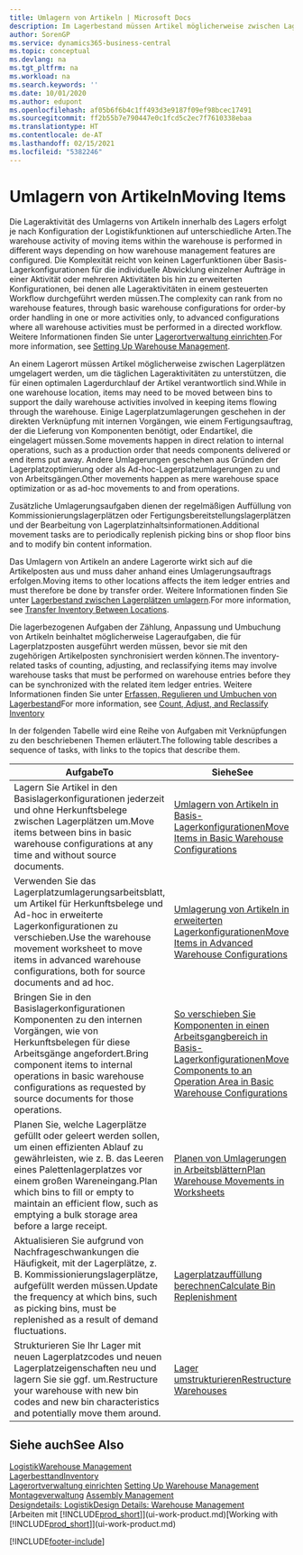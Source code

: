 ```yaml
---
title: Umlagern von Artikeln | Microsoft Docs
description: Im Lagerbestand müssen Artikel möglicherweise zwischen Lagerplätzen umgelagert werden, um die täglichen Lageraktivitäten zu unterstützen, die für einen optimalen Lagerdurchlauf der Artikel verantwortlich sind. Einige Lagerplatzumlagerungen geschehen in der direkten Verknüpfung mit internen Vorgängen, wie einem Fertigungsauftrag, der die Lieferung von Komponenten benötigt, oder Endartikel, die eingelagert müssen. Andere Umlagerungen geschehen aus Gründen der Lagerplatzoptimierung oder als Ad-hoc-Lagerplatzumlagerungen zu und von Arbeitsgängen.
author: SorenGP
ms.service: dynamics365-business-central
ms.topic: conceptual
ms.devlang: na
ms.tgt_pltfrm: na
ms.workload: na
ms.search.keywords: ''
ms.date: 10/01/2020
ms.author: edupont
ms.openlocfilehash: af05b6f6b4c1ff493d3e9187f09ef98bcec17491
ms.sourcegitcommit: ff2b55b7e790447e0c1fcd5c2ec7f7610338ebaa
ms.translationtype: HT
ms.contentlocale: de-AT
ms.lasthandoff: 02/15/2021
ms.locfileid: "5382246"
---
```

# <a name="moving-items"></a><span data-ttu-id="7da71-105">Umlagern von Artikeln</span><span class="sxs-lookup"><span data-stu-id="7da71-105">Moving Items</span></span>
<span data-ttu-id="7da71-106">Die Lageraktivität des Umlagerns von Artikeln innerhalb des Lagers erfolgt je nach Konfiguration der Logistikfunktionen auf unterschiedliche Arten.</span><span class="sxs-lookup"><span data-stu-id="7da71-106">The warehouse activity of moving items within the warehouse is performed in different ways depending on how warehouse management features are configured.</span></span> <span data-ttu-id="7da71-107">Die Komplexität reicht von keinen Lagerfunktionen über Basis-Lagerkonfigurationen für die individuelle Abwicklung einzelner Aufträge in einer Aktivität oder mehreren Aktivitäten bis hin zu erweiterten Konfigurationen, bei denen alle Lageraktivitäten in einem gesteuerten Workflow durchgeführt werden müssen.</span><span class="sxs-lookup"><span data-stu-id="7da71-107">The complexity can rank from no warehouse features, through basic warehouse configurations for order-by order handling in one or more activities only, to advanced configurations where all warehouse activities must be performed in a directed workflow.</span></span> <span data-ttu-id="7da71-108">Weitere Informationen finden Sie unter [Lagerortverwaltung einrichten](warehouse-setup-warehouse.md).</span><span class="sxs-lookup"><span data-stu-id="7da71-108">For more information, see [Setting Up Warehouse Management](warehouse-setup-warehouse.md).</span></span>

<span data-ttu-id="7da71-109">An einem Lagerort müssen Artikel möglicherweise zwischen Lagerplätzen umgelagert werden, um die täglichen Lageraktivitäten zu unterstützen, die für einen optimalen Lagerdurchlauf der Artikel verantwortlich sind.</span><span class="sxs-lookup"><span data-stu-id="7da71-109">While in one warehouse location, items may need to be moved between bins to support the daily warehouse activities involved in keeping items flowing through the warehouse.</span></span> <span data-ttu-id="7da71-110">Einige Lagerplatzumlagerungen geschehen in der direkten Verknüpfung mit internen Vorgängen, wie einem Fertigungsauftrag, der die Lieferung von Komponenten benötigt, oder Endartikel, die eingelagert müssen.</span><span class="sxs-lookup"><span data-stu-id="7da71-110">Some movements happen in direct relation to internal operations, such as a production order that needs components delivered or end items put away.</span></span> <span data-ttu-id="7da71-111">Andere Umlagerungen geschehen aus Gründen der Lagerplatzoptimierung oder als Ad-hoc-Lagerplatzumlagerungen zu und von Arbeitsgängen.</span><span class="sxs-lookup"><span data-stu-id="7da71-111">Other movements happen as mere warehouse space optimization or as ad-hoc movements to and from operations.</span></span>

<span data-ttu-id="7da71-112">Zusätzliche Umlagerungsaufgaben dienen der regelmäßigen Auffüllung von Kommissionierungslagerplätzen oder Fertigungsbereitstellungslagerplätzen und der Bearbeitung von Lagerplatzinhaltsinformationen.</span><span class="sxs-lookup"><span data-stu-id="7da71-112">Additional movement tasks are to periodically replenish picking bins or shop floor bins and to modify bin content information.</span></span>

<span data-ttu-id="7da71-113">Das Umlagern von Artikeln an andere Lagerorte wirkt sich auf die Artikelposten aus und muss daher anhand eines Umlagerungsauftrags erfolgen.</span><span class="sxs-lookup"><span data-stu-id="7da71-113">Moving items to other locations affects the item ledger entries and must therefore be done by transfer order.</span></span> <span data-ttu-id="7da71-114">Weitere Informationen finden Sie unter [Lagerbestand zwischen Lagerplätzen umlagern](inventory-how-transfer-between-locations.md).</span><span class="sxs-lookup"><span data-stu-id="7da71-114">For more information, see [Transfer Inventory Between Locations](inventory-how-transfer-between-locations.md).</span></span>  

<span data-ttu-id="7da71-115">Die lagerbezogenen Aufgaben der Zählung, Anpassung und Umbuchung von Artikeln beinhaltet möglicherweise Lageraufgaben, die für Lagerplatzposten ausgeführt werden müssen, bevor sie mit den zugehörigen Artikelposten synchronisiert werden können.</span><span class="sxs-lookup"><span data-stu-id="7da71-115">The inventory-related tasks of counting, adjusting, and reclassifying items may involve warehouse tasks that must be performed on warehouse entries before they can be synchronized with the related item ledger entries.</span></span> <span data-ttu-id="7da71-116">Weitere Informationen finden Sie unter [Erfassen, Regulieren und Umbuchen von Lagerbestand](inventory-how-count-adjust-reclassify.md)</span><span class="sxs-lookup"><span data-stu-id="7da71-116">For more information, see [Count, Adjust, and Reclassify Inventory](inventory-how-count-adjust-reclassify.md)</span></span>  

 <span data-ttu-id="7da71-117">In der folgenden Tabelle wird eine Reihe von Aufgaben mit Verknüpfungen zu den beschriebenen Themen erläutert.</span><span class="sxs-lookup"><span data-stu-id="7da71-117">The following table describes a sequence of tasks, with links to the topics that describe them.</span></span>   

|<span data-ttu-id="7da71-118">**Aufgabe**</span><span class="sxs-lookup"><span data-stu-id="7da71-118">**To**</span></span>|<span data-ttu-id="7da71-119">**Siehe**</span><span class="sxs-lookup"><span data-stu-id="7da71-119">**See**</span></span>|  
|------------|-------------|  
|<span data-ttu-id="7da71-120">Lagern Sie Artikel in den Basislagerkonfigurationen jederzeit und ohne Herkunftsbelege zwischen Lagerplätzen um.</span><span class="sxs-lookup"><span data-stu-id="7da71-120">Move items between bins in basic warehouse configurations at any time and without source documents.</span></span>|[<span data-ttu-id="7da71-121">Umlagern von Artikeln in Basis-Lagerkonfigurationen</span><span class="sxs-lookup"><span data-stu-id="7da71-121">Move Items in Basic Warehouse Configurations</span></span>](warehouse-how-to-move-items-ad-hoc-in-basic-warehousing.md)|
|<span data-ttu-id="7da71-122">Verwenden Sie das Lagerplatzumlagerungsarbeitsblatt, um Artikel für Herkunftsbelege und Ad-hoc in erweiterte Lagerkonfigurationen zu verschieben.</span><span class="sxs-lookup"><span data-stu-id="7da71-122">Use the warehouse movement worksheet to move items in advanced warehouse configurations, both for source documents and ad hoc.</span></span>|[<span data-ttu-id="7da71-123">Umlagerung von Artikeln in erweiterten Lagerkonfigurationen</span><span class="sxs-lookup"><span data-stu-id="7da71-123">Move Items in Advanced Warehouse Configurations</span></span>](warehouse-how-to-move-items-in-advanced-warehousing.md)|  
|<span data-ttu-id="7da71-124">Bringen Sie in den Basislagerkonfigurationen Komponenten zu den internen Vorgängen, wie von Herkunftsbelegen für diese Arbeitsgänge angefordert.</span><span class="sxs-lookup"><span data-stu-id="7da71-124">Bring component items to internal operations in basic warehouse configurations as requested by source documents for those operations.</span></span>|[<span data-ttu-id="7da71-125">So verschieben Sie Komponenten in einen Arbeitsgangbereich in Basis-Lagerkonfigurationen</span><span class="sxs-lookup"><span data-stu-id="7da71-125">Move Components to an Operation Area in Basic Warehouse Configurations</span></span>](warehouse-how-to-move-components-to-an-operation-area-in-basic-warehousing.md)|
|<span data-ttu-id="7da71-126">Planen Sie, welche Lagerplätze gefüllt oder geleert werden sollen, um einen effizienten Ablauf zu gewährleisten, wie z. B. das Leeren eines Palettenlagerplatzes vor einem großen Wareneingang.</span><span class="sxs-lookup"><span data-stu-id="7da71-126">Plan which bins to fill or empty to maintain an efficient flow, such as emptying a bulk storage area before a large receipt.</span></span>|[<span data-ttu-id="7da71-127">Planen von Umlagerungen in Arbeitsblättern</span><span class="sxs-lookup"><span data-stu-id="7da71-127">Plan Warehouse Movements in Worksheets</span></span>](warehouse-how-to-plan-warehouse-movements-in-worksheets.md)|
|<span data-ttu-id="7da71-128">Aktualisieren Sie aufgrund von Nachfrageschwankungen die Häufigkeit, mit der Lagerplätze, z. B. Kommissionierungslagerplätze, aufgefüllt werden müssen.</span><span class="sxs-lookup"><span data-stu-id="7da71-128">Update the frequency at which bins, such as picking bins, must be replenished as a result of demand fluctuations.</span></span>|[<span data-ttu-id="7da71-129">Lagerplatzauffüllung berechnen</span><span class="sxs-lookup"><span data-stu-id="7da71-129">Calculate Bin Replenishment</span></span>](warehouse-how-to-calculate-bin-replenishment.md)|
|<span data-ttu-id="7da71-130">Strukturieren Sie Ihr Lager mit neuen Lagerplatzcodes und neuen Lagerplatzeigenschaften neu und lagern Sie sie ggf. um.</span><span class="sxs-lookup"><span data-stu-id="7da71-130">Restructure your warehouse with new bin codes and new bin characteristics and potentially move them around.</span></span>|[<span data-ttu-id="7da71-131">Lager umstrukturieren</span><span class="sxs-lookup"><span data-stu-id="7da71-131">Restructure Warehouses</span></span>](warehouse-how-to-restructure-warehouses.md)|  

## <a name="see-also"></a><span data-ttu-id="7da71-132">Siehe auch</span><span class="sxs-lookup"><span data-stu-id="7da71-132">See Also</span></span>  
[<span data-ttu-id="7da71-133">Logistik</span><span class="sxs-lookup"><span data-stu-id="7da71-133">Warehouse Management</span></span>](warehouse-manage-warehouse.md)  
[<span data-ttu-id="7da71-134">Lagerbesttand</span><span class="sxs-lookup"><span data-stu-id="7da71-134">Inventory</span></span>](inventory-manage-inventory.md)  
<span data-ttu-id="7da71-135">[Lagerortverwaltung einrichten](warehouse-setup-warehouse.md)   </span><span class="sxs-lookup"><span data-stu-id="7da71-135">[Setting Up Warehouse Management](warehouse-setup-warehouse.md)   </span></span>  
<span data-ttu-id="7da71-136">[Montageverwaltung](assembly-assemble-items.md)  </span><span class="sxs-lookup"><span data-stu-id="7da71-136">[Assembly Management](assembly-assemble-items.md)  </span></span>  
[<span data-ttu-id="7da71-137">Designdetails: Logistik</span><span class="sxs-lookup"><span data-stu-id="7da71-137">Design Details: Warehouse Management</span></span>](design-details-warehouse-management.md)  
<span data-ttu-id="7da71-138">[Arbeiten mit [!INCLUDE[prod_short](includes/prod_short.md)]](ui-work-product.md)</span><span class="sxs-lookup"><span data-stu-id="7da71-138">[Working with [!INCLUDE[prod_short](includes/prod_short.md)]](ui-work-product.md)</span></span>


[!INCLUDE[footer-include](includes/footer-banner.md)]